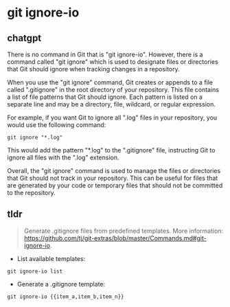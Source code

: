 # git ignore-io 
## chatgpt 
There is no command in Git that is "git ignore-io". However, there is a command called "git ignore" which is used to designate files or directories that Git should ignore when tracking changes in a repository.

When you use the "git ignore" command, Git creates or appends to a file called ".gitignore" in the root directory of your repository. This file contains a list of file patterns that Git should ignore. Each pattern is listed on a separate line and may be a directory, file, wildcard, or regular expression.

For example, if you want Git to ignore all ".log" files in your repository, you would use the following command:

```
git ignore "*.log"
```

This would add the pattern "*.log" to the ".gitignore" file, instructing Git to ignore all files with the ".log" extension.

Overall, the "git ignore" command is used to manage the files or directories that Git should not track in your repository. This can be useful for files that are generated by your code or temporary files that should not be committed to the repository. 

## tldr 
 
> Generate .gitignore files from predefined templates.
> More information: <https://github.com/tj/git-extras/blob/master/Commands.md#git-ignore-io>.

- List available templates:

`git ignore-io list`

- Generate a .gitignore template:

`git ignore-io {{item_a,item_b,item_n}}`
